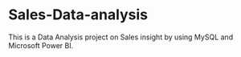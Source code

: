 # Sales-Data-analysis
This is a Data Analysis project on Sales insight by using MySQL and Microsoft Power BI.

